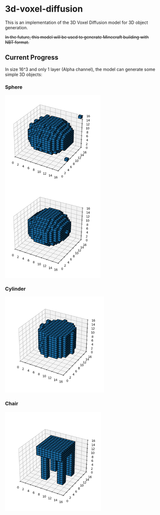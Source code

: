 # 3d-voxel-diffusion

This is an implementation of the 3D Voxel Diffusion model for 3D object generation. 

~~In the future, this model will be used to generate Minecraft building with NBT format.~~

## Current Progress

In size 16^3 and only 1 layer (Alpha channel), the model can generate some simple 3D objects:

### Sphere
![shpere](./results/only_mask/sphere_2_size4000+batch4.png)

### Cylinder
![cylinder](./results/only_mask/cylinder_1_size4000+batch4.png)

### Chair
![chair](./results/only_mask/chair_1_size4000+batch4.png)